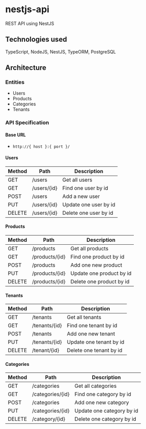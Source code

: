 # nestjs-api

REST API using NestJS

## Technologies used
TypeScript, NodeJS, NestJS, TypeORM, PostgreSQL

## Architecture

### Entities
- Users
- Products
- Categories
- Tenants

### API Specification

#### Base URL
- `http://{ host }:{ port }/`

#### Users

| Method | Path                 | Description               |
| -------| ---------------------| --------------------------|
| GET    | /users| Get all users       |
| GET    | /users/{id} | Find one user by id           |
| POST   | /users            | Add a new user              |
| PUT   | /users/{id}              | Update one user by id          |
| DELETE   | /users/{id}              | Delete one user by id             |

#### Products

| Method | Path                 | Description               |
| -------| ---------------------| --------------------------|
| GET    | /products                    | Get all products            |
| GET   | /products/{id}              | Find one product by id        |
| POST   | /products             | Add one new product             |
| PUT   | /products/{id}              | Update one product by id          |
| DELETE   | /products/{id}              | Delete one product by id             |

#### Tenants

| Method | Path                 | Description               |
| -------| ---------------------| --------------------------|
| GET    | /tenants                    | Get all tenants            |
| GET   | /tenants/{id}              | Find one tenant by id        |
| POST   | /tenants             | Add one new tenant             |
| PUT   | /tenants/{id}              | Update one tenant by id          |
| DELETE   | /tenant/{id}              | Delete one tenant by id             |

#### Categories

| Method | Path                 | Description               |
| -------| ---------------------| --------------------------|
| GET    | /categories                    | Get all categories            |
| GET   | /categories/{id}              | Find one category by id        |
| POST   | /categories             | Add one new category             |
| PUT   | /categories/{id}              | Update one category by id          |
| DELETE   | /category/{id}              | Delete one category by id             |
